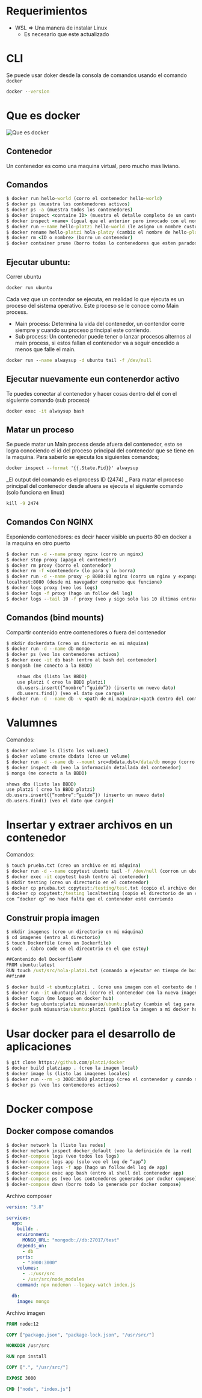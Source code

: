 # Requerimientos
- WSL => Una manera de instalar Linux
    * Es necesario que este actualizado

# CLI
Se puede usar doker desde la consola de comandos usando el comando ``docker``
```cmd
docker --version
```

# Que es docker
![Que es docker](https://ualmtorres.github.io/SeminarioDockerPresentacion/images/DockerEngine.png)

## Contenedor
Un contenedor es como una maquina virtual, pero mucho mas liviano.

## Comandos
```cmd
$ docker run hello-world (corro el contenedor hello-world)
$ docker ps (muestra los contenedores activos)
$ docker ps -a (muestra todos los contenedores)
$ docker inspect <containe ID> (muestra el detalle completo de un contenedor)
$ docker inspect <name> (igual que el anterior pero invocado con el nombre)
$ docker run –-name hello-platzi hello-world (le asigno un nombre custom “hello-platzi”)
$ docker rename hello-platzi hola-platzy (cambio el nombre de hello-platzi a hola-platzi)
$ docker rm <ID o nombre> (borro un contenedor)
$ docker container prune (borro todos lo contenedores que esten parados)
```
## Ejecutar ubuntu:
Correr ubuntu
```cmd
docker run ubuntu 
```
Cada vez que un contendor se ejecuta, en realidad lo que ejecuta es un proceso del sistema operativo. Este proceso se le conoce como Main process.
* Main process: Determina la vida del contenedor, un contendor corre siempre y cuando su proceso principal este corriendo.
* Sub process: Un contenedor puede tener o lanzar procesos alternos al main process, si estos fallan el contenedor va a seguir encedido a menos que falle el main.
```cmd
docker run --name alwaysup -d ubuntu tail -f /dev/null
```
## Ejecutar nuevamente eun contenerdor activo
Te puedes conectar al contenedor y hacer cosas dentro del él con el siguiente comando (sub proceso)
```cmd
docker exec -it alwaysup bash
```
## Matar un proceso
Se puede matar un Main process desde afuera del contenedor, esto se logra conociendo el id del proceso principal del contenedor que se tiene en la maquina. Para saberlo se ejecuta los siguientes comandos;
```cmd
docker inspect --format '{{.State.Pid}}' alwaysup
```
_El output del comando es el process ID (2474) _
Para matar el proceso principal del contenedor desde afuera se ejecuta el siguiente comando (solo funciona en linux)
```cmd
kill -9 2474
```

## Comandos Con NGINX
Exponiendo contenedores: es decir hacer visible un puerto 80 en docker a la maquina en otro puerto
```cmd
$ docker run -d --name proxy nginx (corro un nginx)
$ docker stop proxy (apaga el contenedor)
$ docker rm proxy (borro el contenedor)
$ docker rm -f <contenedor> (lo para y lo borra)
$ docker run -d --name proxy -p 8080:80 nginx (corro un nginx y expongo el puerto 80 del contenedor en el puerto 8080 de mi máquina)
localhost:8080 (desde mi navegador compruebo que funcione)
$ docker logs proxy (veo los logs)
$ docker logs -f proxy (hago un follow del log)
$ docker logs --tail 10 -f proxy (veo y sigo solo las 10 últimas entradas del log)
```

## Comandos (bind mounts)
Compartir contenido entre contenedores o fuera del contenedor
```cmd
$ mkdir dockerdata (creo un directorio en mi máquina)
$ docker run -d --name db mongo
$ docker ps (veo los contenedores activos)
$ docker exec -it db bash (entro al bash del contenedor)
$ mongosh (me conecto a la BBDD)

    shows dbs (listo las BBDD)
    use platzi ( creo la BBDD platzi)
    db.users.insert({“nombre”:“guido”}) (inserto un nuevo dato)
    db.users.find() (veo el dato que cargué)
$ docker run -d --name db -v <path de mi maquina>:<path dentro del contenedor(/data/db mongo)> (corro un contenedor de mongo y creo un bind mount)
```

# Valumnes
Comandos:
```cmd
$ docker volume ls (listo los volumes)
$ docker volume create dbdata (creo un volume)
$ docker run -d --name db --mount src=dbdata,dst=/data/db mongo (corro la BBDD y monto el volume) en windows //data/db
$ docker inspect db (veo la información detallada del contenedor)
$ mongo (me conecto a la BBDD)

shows dbs (listo las BBDD)
use platzi ( creo la BBDD platzi)
db.users.insert({“nombre”:“guido”}) (inserto un nuevo dato)
db.users.find() (veo el dato que cargué)
```


# Insertar y extraer archivos en un contenedor
Comandos:
```cmd
$ touch prueba.txt (creo un archivo en mi máquina)
$ docker run -d --name copytest ubuntu tail -f /dev/null (corron un ubuntu y le agrego el tail para que quede activo)
$ docker exec -it copytest bash (entro al contenedor)
$ mkdir testing (creo un directorio en el contenedor)
$ docker cp prueba.txt copytest:/testing/test.txt (copio el archivo dentro del contenedor)
$ docker cp copytest:/testing localtesting (copio el directorio de un contenedor a mi máquina)
con “docker cp” no hace falta que el contenedor esté corriendo
```

## Construir propia imagen
```cmd
$ mkdir imagenes (creo un directorio en mi máquina)
$ cd imagenes (entro al directorio)
$ touch Dockerfile (creo un Dockerfile)
$ code . (abro code en el direcotrio en el que estoy)

##Contenido del Dockerfile##
FROM ubuntu:latest
RUN touch /ust/src/hola-platzi.txt (comando a ejecutar en tiempo de build)
##fin##

$ docker build -t ubuntu:platzi . (creo una imagen con el contexto de build <directorio>)
$ docker run -it ubuntu:platzi (corro el contenedor con la nueva imagen)
$ docker login (me logueo en docker hub)
$ docker tag ubuntu:platzi miusuario/ubuntu:platzy (cambio el tag para poder subirla a mi docker hub)
$ docker push miusuario/ubuntu:platzi (publico la imagen a mi docker hub)
```

# Usar docker para el desarrollo de aplicaciones
```cmd
$ git clone https://github.com/platzi/docker
$ docker build platziapp . (creo la imagen local)
$ docker image ls (listo las imagenes locales)
$ docker run --rm -p 3000:3000 platziapp (creo el contenedor y cuando se detenga se borra, lo publica el puerto 3000)
$ docker ps (veo los contenedores activos)
```

# Docker compose
## Docker compose comandos
```cmd
$ docker network ls (listo las redes)
$ docker network inspect docker_default (veo la definición de la red)
$ docker-compose logs (veo todos los logs)
$ docker-compose logs app (solo veo el log de “app”)
$ docker-compose logs -f app (hago un follow del log de app)
$ docker-compose exec app bash (entro al shell del contenedor app)
$ docker-compose ps (veo los contenedores generados por docker compose)
$ docker-compose down (borro todo lo generado por docker compose)
```

Archivo composer
```yml
version: "3.8"

services:
  app:
    build: .
    environment:
      MONGO_URL: "mongodb://db:27017/test"
    depends_on:
      - db
    ports:
      - "3000:3000"
    volumes:
      - .:/usr/src
      - /usr/src/node_modules
    command: npx nodemon --legacy-watch index.js

  db:
    image: mongo
```

Archivo imagen
```Dockerfile
FROM node:12

COPY ["package.json", "package-lock.json", "/usr/src/"]

WORKDIR /usr/src

RUN npm install

COPY [".", "/usr/src/"]

EXPOSE 3000

CMD ["node", "index.js"]
```